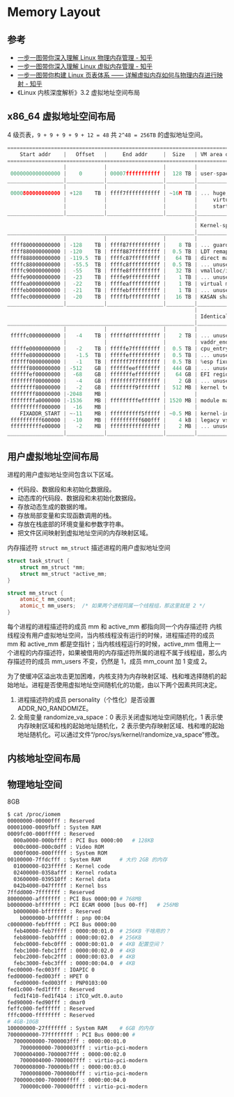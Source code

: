 # Memory Layout

## 参考

- [一步一图带你深入理解 Linux 物理内存管理 - 知乎](https://zhuanlan.zhihu.com/p/585395024)
- [一步一图带你深入理解 Linux 虚拟内存管理 - 知乎](https://zhuanlan.zhihu.com/p/577035415)
- [一步一图带你构建 Linux 页表体系 —— 详解虚拟内存如何与物理内存进行映射 - 知乎](https://zhuanlan.zhihu.com/p/645063459)
- 《Linux 内核深度解析》3.2 虚拟地址空间布局

## x86_64 虚拟地址空间布局

4 级页表，`9 + 9 + 9 + 9 + 12 = 48` 共 `2^48 = 256TB` 的虚拟地址空间。

```c
========================================================================================================================
    Start addr    |   Offset   |     End addr     |  Size   | VM area description
========================================================================================================================
                  |            |                  |         |
 0000000000000000 |    0       | 00007fffffffffff |  128 TB | user-space virtual memory, different per mm
__________________|____________|__________________|_________|___________________________________________________________
                  |            |                  |         |
 0000800000000000 | +128    TB | ffff7fffffffffff | ~16M TB | ... huge, almost 64 bits wide hole of non-canonical
                  |            |                  |         |     virtual memory addresses up to the -128 TB
                  |            |                  |         |     starting offset of kernel mappings.
__________________|____________|__________________|_________|___________________________________________________________
                                                            |
                                                            | Kernel-space virtual memory, shared between all processes:
____________________________________________________________|___________________________________________________________
                  |            |                  |         |
 ffff800000000000 | -128    TB | ffff87ffffffffff |    8 TB | ... guard hole, also reserved for hypervisor
 ffff880000000000 | -120    TB | ffff887fffffffff |  0.5 TB | LDT remap for PTI
 ffff888000000000 | -119.5  TB | ffffc87fffffffff |   64 TB | direct mapping of all physical memory (page_offset_base)
 ffffc88000000000 |  -55.5  TB | ffffc8ffffffffff |  0.5 TB | ... unused hole
 ffffc90000000000 |  -55    TB | ffffe8ffffffffff |   32 TB | vmalloc/ioremap space (vmalloc_base)
 ffffe90000000000 |  -23    TB | ffffe9ffffffffff |    1 TB | ... unused hole
 ffffea0000000000 |  -22    TB | ffffeaffffffffff |    1 TB | virtual memory map (vmemmap_base)
 ffffeb0000000000 |  -21    TB | ffffebffffffffff |    1 TB | ... unused hole
 ffffec0000000000 |  -20    TB | fffffbffffffffff |   16 TB | KASAN shadow memory
__________________|____________|__________________|_________|____________________________________________________________
                                                            |
                                                            | Identical layout to the 56-bit one from here on:
____________________________________________________________|____________________________________________________________
                  |            |                  |         |
 fffffc0000000000 |   -4    TB | fffffdffffffffff |    2 TB | ... unused hole
                  |            |                  |         | vaddr_end for KASLR
 fffffe0000000000 |   -2    TB | fffffe7fffffffff |  0.5 TB | cpu_entry_area mapping
 fffffe8000000000 |   -1.5  TB | fffffeffffffffff |  0.5 TB | ... unused hole
 ffffff0000000000 |   -1    TB | ffffff7fffffffff |  0.5 TB | %esp fixup stacks
 ffffff8000000000 | -512    GB | ffffffeeffffffff |  444 GB | ... unused hole
 ffffffef00000000 |  -68    GB | fffffffeffffffff |   64 GB | EFI region mapping space
 ffffffff00000000 |   -4    GB | ffffffff7fffffff |    2 GB | ... unused hole
 ffffffff80000000 |   -2    GB | ffffffff9fffffff |  512 MB | kernel text mapping, mapped to physical address 0
 ffffffff80000000 |-2048    MB |                  |         |
 ffffffffa0000000 |-1536    MB | fffffffffeffffff | 1520 MB | module mapping space
 ffffffffff000000 |  -16    MB |                  |         |
    FIXADDR_START | ~-11    MB | ffffffffff5fffff | ~0.5 MB | kernel-internal fixmap range, variable size and offset
 ffffffffff600000 |  -10    MB | ffffffffff600fff |    4 kB | legacy vsyscall ABI
 ffffffffffe00000 |   -2    MB | ffffffffffffffff |    2 MB | ... unused hole
__________________|____________|__________________|_________|___________________________________________________________
```

## 用户虚拟地址空间布局

进程的用户虚拟地址空间包含以下区域。

- 代码段、数据段和未初始化数据段。
- 动态库的代码段、数据段和未初始化数据段。
- 存放动态生成的数据的堆。
- 存放局部变量和实现函数调用的栈。
- 存放在栈底部的环境变量和参数字符串。
- 把文件区间映射到虚拟地址空间的内存映射区域。

内存描述符 `struct mm_struct` 描述进程的用户虚拟地址空间

```cpp
struct task_struct {
	struct mm_struct *mm;
	struct mm_struct *active_mm;
}

struct mm_struct {
	atomic_t mm_count;
	atomic_t mm_users;	/* 如果两个进程同属一个线程组，那这里就是 2 */
}
```

每个进程的进程描述符的成员 mm 和 active_mm 都指向同一个内存描述符
内核线程没有用户虚拟地址空间，当内核线程没有运行的时候，进程描述符的成员 mm 和 active_mm 都是空指针；当内核线程运行的时候，active_mm 借用上一个进程的内存描述符，如果被借用的内存描述符所属的进程不属于线程组，那么内存描述符的成员 mm_users 不变，仍然是 1，成员 mm_count 加 1 变成 2。

为了使缓冲区溢出攻击更加困难，内核支持为内存映射区域、栈和堆选择随机的起始地址。进程是否使用虚拟地址空间随机化的功能，由以下两个因素共同决定。

1. 进程描述符的成员 personality（个性化）是否设置 ADDR_NO_RANDOMIZE。
2. 全局变量 randomize_va_space：0 表示关闭虚拟地址空间随机化，1 表示使内存映射区域和栈的起始地址随机化，2 表示使内存映射区域、栈和堆的起始地址随机化。可以通过文件“/proc/sys/kernel/randomize_va_space”修改。

## 内核地址空间布局

## 物理地址空间

8GB

```bash
$ cat /proc/iomem
00000000-00000fff : Reserved
00001000-0009fbff : System RAM
0009fc00-000fffff : Reserved
  000a0000-000bffff : PCI Bus 0000:00	# 128KB
  000c0000-000c0dff : Video ROM
  000f0000-000fffff : System ROM
00100000-7ffdcfff : System RAM		# 大约 2GB 的内存
  01000000-023fffff : Kernel code
  02400000-0358afff : Kernel rodata
  03600000-039510ff : Kernel data
  042b4000-047fffff : Kernel bss
7ffdd000-7fffffff : Reserved
80000000-afffffff : PCI Bus 0000:00	# 768MB
b0000000-bfffffff : PCI ECAM 0000 [bus 00-ff]	# 256MB
  b0000000-bfffffff : Reserved
    b0000000-bfffffff : pnp 00:04
c0000000-febfffff : PCI Bus 0000:00
  feb40000-feb7ffff : 0000:00:01.0	# 256KB 干啥用的？
  feb80000-febbffff : 0000:00:02.0	# 256KB
  febc0000-febc0fff : 0000:00:01.0	# 4KB 配置空间？
  febc1000-febc1fff : 0000:00:02.0	# 4KB
  febc2000-febc2fff : 0000:00:03.0	# 4KB
  febc3000-febc3fff : 0000:00:04.0	# 4KB
fec00000-fec003ff : IOAPIC 0
fed00000-fed003ff : HPET 0
  fed00000-fed003ff : PNP0103:00
fed1c000-fed1ffff : Reserved
  fed1f410-fed1f414 : iTCO_wdt.0.auto
fed90000-fed90fff : dmar0
feffc000-feffffff : Reserved
fffc0000-ffffffff : Reserved
# 4GB-10GB
100000000-27fffffff : System RAM	# 6GB 的内存
7000000000-77ffffffff : PCI Bus 0000:00	#
  7000000000-7000003fff : 0000:00:01.0
    7000000000-7000003fff : virtio-pci-modern
  7000004000-7000007fff : 0000:00:02.0
    7000004000-7000007fff : virtio-pci-modern
  7000008000-700000bfff : 0000:00:03.0
    7000008000-700000bfff : virtio-pci-modern
  700000c000-700000ffff : 0000:00:04.0
    700000c000-700000ffff : virtio-pci-modern
```
